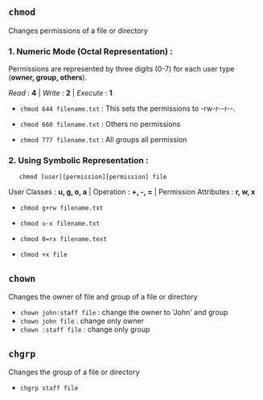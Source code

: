 
## `chmod` 
Changes permissions of a file or directory
### 1. Numeric Mode (Octal Representation) :
Permissions are represented by three digits (0-7) for each user type (**owner,  group,  others**).

*Read* : **4** | *Write* : **2** | *Execute* : **1**

- `chmod 644 filename.txt` : This sets the permissions to -rw-r--r--.

- `chmod 660 filename.txt` : Others no permissions
- `chmod 777 filename.txt` : All groups all permission

### 2. Using Symbolic Representation :
       chmod [user][permission][permission] file
User Classes : **u, g, o, a** | Operation : **+, -, =** | Permission Attributes : **r, w, x**

- `chmod g+rw filename.txt`
- `chmod u-x filename.txt`
- `chmod 0=rx filename.text`

- `chmod +x file`



## `chown`
Changes the owner of file and group of a file or directory

- `chown john:staff file` : change the owner to 'John' and group
- `chown john file` : change only owner
- `chown :staff file` : change only group

## `chgrp`
Changes the group of a file or directory

- `chgrp staff file`



